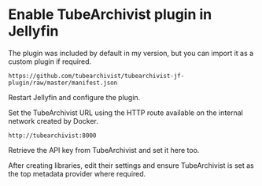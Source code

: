 # Enable TubeArchivist plugin in Jellyfin

The plugin was included by default in my version, but you can import it as a custom plugin if required.

```
https://github.com/tubearchivist/tubearchivist-jf-plugin/raw/master/manifest.json
```

Restart Jellyfin and configure the plugin.

Set the TubeArchivist URL using the HTTP route available on the internal network created by Docker.

```
http://tubearchivist:8000
```

Retrieve the API key from TubeArchivist and set it here too.

After creating libraries, edit their settings and ensure TubeArchivist is set as the top metadata provider where required.



